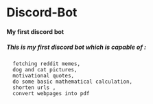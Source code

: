 # Discord-Bot
#### My first discord bot
##### This is my first discord bot which is capable of :
      fetching reddit memes, 
      dog and cat pictures,
      motivational quotes,
      do some basic mathematical calculation, 
      shorten urls ,
      convert webpages into pdf


